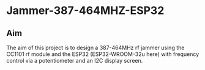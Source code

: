 # Jammer-387-464MHZ-ESP32
## Aim
The aim of this project is to design a 387-464MHz rf jammer using the CC1101 rf module and the ESP32 (ESP32-WROOM-32u here) with frequency control via a potentiometer and an I2C display screen.
